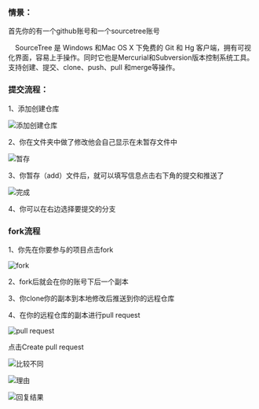 ### 情景：
首先你的有一个github账号和一个sourcetree账号

 SourceTree 是 Windows 和Mac OS X 下免费的 Git 和 Hg 客户端，拥有可视化界面，容易上手操作。同时它也是Mercurial和Subversion版本控制系统工具。支持创建、提交、clone、push、pull 和merge等操作。

### 提交流程：

1、添加创建仓库

![添加创建仓库](http://oi2e3199v.bkt.clouddn.com/57e5bae2eaba6f3e3bd2ff1f3afdaa01.png?imageView2/2/w/700/h/500)

2、你在文件夹中做了修改他会自己显示在未暂存文件中

![暂存](http://oi2e3199v.bkt.clouddn.com/ecd4cf38597d30435f16c266a48f7b34.png?imageView2/2/w/700/h/500)

3、你暂存（add）文件后，就可以填写信息点击右下角的提交和推送了

![完成](http://oi2e3199v.bkt.clouddn.com/6f7df1310ce0847a48e88eafd1d2b900.png?imageView2/2/w/700/h/500)

4、你可以在右边选择要提交的分支


### fork流程
1、你先在你要参与的项目点击fork

![fork](http://oi2e3199v.bkt.clouddn.com/89a5bde5207b5ff09b5faba014f34377.png?imageView2/2/w/700/h/500)

2、fork后就会在你的账号下后一个副本

3、你clone你的副本到本地修改后推送到你的远程仓库

4、在你的远程仓库的副本进行pull request

![pull request](http://oi2e3199v.bkt.clouddn.com/6a0bc6ac1075eb7908aa8a759cfa4811.png)

点击Create pull request

![比较不同](http://oi2e3199v.bkt.clouddn.com/50375fa599d9f880b7b7e1f6483921c1.png?imageView2/2/w/700/h/500)

![理由](http://oi2e3199v.bkt.clouddn.com/cc3e667635095551cc5a8f7e8c0b7c3b.png?imageView2/2/w/700/h/500)

![回复结果](http://oi2e3199v.bkt.clouddn.com/2b0d09724f727f28e8d6c27339a9075d.png?imageView2/2/w/700/h/500)

